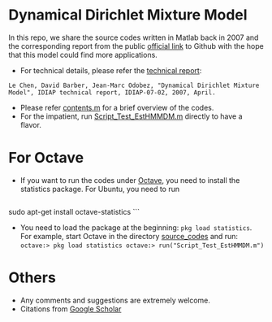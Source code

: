 # Dynamical Dirichlet Mixture Model

In this repo, we share the source codes written in Matlab back in 2007 and the corresponding report from the public [official link](https://infoscience.epfl.ch/record/146114/files/) to Github with the
hope that this model could find more applications.

* For technical details, please refer the [technical report](./le-idiap-rr-07-02.pdf):
```
Le Chen, David Barber, Jean-Marc Odobez, "Dynamical Dirichlet Mixture Model", IDIAP technical report, IDIAP-07-02, 2007, April.
```
* Please refer [contents.m](./source_codes/contents.m) for a brief overview of the codes.
* For the impatient, run [Script_Test_EstHMMDM.m](./source_codes/Script_Test_EstHMMDM.m) directly to have a flavor.

# For Octave
* If you want to run the codes under [Octave](https://www.gnu.org/software/octave/index), you need
	to install the statistics package. For Ubuntu, you need to run
	```
sudo apt-get install octave-statistics
	```
* You need to load the package at the beginning:	`pkg load statistics`. For example, start Octave in the
	directory [source_codes](./source_codes) and run:
		```
octave:> pkg load statistics
octave:> run("Script_Test_EstHMMDM.m")
		```


# Others
* Any comments and suggestions are extremely welcome.
* Citations from [Google Scholar](https://scholar.google.com/scholar?oi=bibs&hl=en&cites=13445517119047258916&as_sdt=100)
